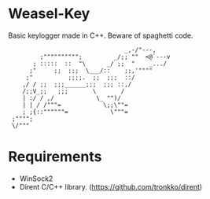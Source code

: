 # Weasel-Key
Basic keylogger made in C++. Beware of spaghetti code. 
```
                                 _,-/"---,
         ;"""""""""";         _/;; ""  <@`---v
       ; :::::  ::  "\      _/ ;;  "    _.../
      ;"     ;;  ;;;  \___/::    ;;,'""""
     ;"          ;;;;.  ;;  ;;;  ::/
    ,/ / ;;  ;;;______;;;  ;;; ::,/
    /;;V_;;   ;;;       \       /
    | :/ / ,/            \_ "")/
    | | / /"""=            \;;\""=
    ; ;{::""""""=            \"""=
 ;"""";
 \/"""
```

# Requirements 
* WinSock2
* Dirent C/C++ library. (https://github.com/tronkko/dirent)

